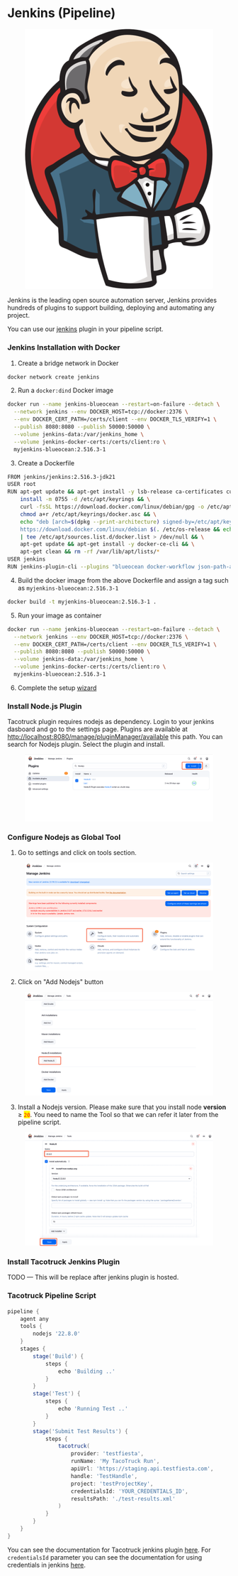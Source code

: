 # Jenkins (Pipeline)

<figure><img src="../../.gitbook/assets/jenkins-svg (1).svg" alt=""><figcaption></figcaption></figure>

Jenkins is the leading open source automation server, Jenkins provides hundreds of plugins to support building, deploying and automating any project.

You can use our [jenkins](https://plugins.jenkins.io/tacotruck-plugin) plugin in your pipeline script.

### &#x20;Jenkins Installation with Docker

1. Create a bridge network in Docker

```sh
docker network create jenkins
```

2. Run a `docker:dind` Docker image

```sh
docker run --name jenkins-blueocean --restart=on-failure --detach \
  --network jenkins --env DOCKER_HOST=tcp://docker:2376 \
  --env DOCKER_CERT_PATH=/certs/client --env DOCKER_TLS_VERIFY=1 \
  --publish 8080:8080 --publish 50000:50000 \
  --volume jenkins-data:/var/jenkins_home \
  --volume jenkins-docker-certs:/certs/client:ro \
  myjenkins-blueocean:2.516.3-1
```

3. Create a Dockerfile

```sh
FROM jenkins/jenkins:2.516.3-jdk21
USER root
RUN apt-get update && apt-get install -y lsb-release ca-certificates curl && \
    install -m 0755 -d /etc/apt/keyrings && \
    curl -fsSL https://download.docker.com/linux/debian/gpg -o /etc/apt/keyrings/docker.asc && \
    chmod a+r /etc/apt/keyrings/docker.asc && \
    echo "deb [arch=$(dpkg --print-architecture) signed-by=/etc/apt/keyrings/docker.asc] \
    https://download.docker.com/linux/debian $(. /etc/os-release && echo \"$VERSION_CODENAME\") stable" \
    | tee /etc/apt/sources.list.d/docker.list > /dev/null && \
    apt-get update && apt-get install -y docker-ce-cli && \
    apt-get clean && rm -rf /var/lib/apt/lists/*
USER jenkins
RUN jenkins-plugin-cli --plugins "blueocean docker-workflow json-path-api"
```

4. Build the docker image from the above Dockerfile and assign a tag such as `myjenkins-blueocean:2.516.3-1`

```sh
docker build -t myjenkins-blueocean:2.516.3-1 .
```

5. Run your image as container

```sh
docker run --name jenkins-blueocean --restart=on-failure --detach \
  --network jenkins --env DOCKER_HOST=tcp://docker:2376 \
  --env DOCKER_CERT_PATH=/certs/client --env DOCKER_TLS_VERIFY=1 \
  --publish 8080:8080 --publish 50000:50000 \
  --volume jenkins-data:/var/jenkins_home \
  --volume jenkins-docker-certs:/certs/client:ro \
  myjenkins-blueocean:2.516.3-1
```

6. Complete the setup [wizard](https://www.jenkins.io/doc/book/installing/docker/#setup-wizard)

### Install Node.js Plugin

Tacotruck plugin requires nodejs as dependency. Login to your jenkins dasboard and go to the settings page. Plugins are available at [http://localhost:8080/manage/pluginManager/available](http://localhost:8080/manage/pluginManager/available) this path. You can search for Nodejs plugin. Select the plugin and install.

<figure><img src="../../.gitbook/assets/jenkins-available-plugin.webp" alt=""><figcaption></figcaption></figure>

### Configure Nodejs as Global Tool

1. Go to settings and click on tools section.

<figure><img src="../../.gitbook/assets/jenkins-settings-page.png" alt=""><figcaption></figcaption></figure>

2. Click on "Add Nodejs" button

<figure><img src="../../.gitbook/assets/configure-nodejs-tool.webp" alt=""><figcaption></figcaption></figure>

3. Install a Nodejs version. Please make sure that you install node **version** ≥ <mark style="color:red;">`20`</mark>. You need to name the Tool so that we can refer it later from the pipeline script.

<figure><img src="../../.gitbook/assets/configure-nodejs-tools-section.webp" alt=""><figcaption></figcaption></figure>

### Install Tacotruck Jenkins Plugin

TODO — This will be replace after jenkins plugin is hosted.

### Tacotruck Pipeline Script

```groovy
pipeline {
    agent any
    tools {
        nodejs '22.8.0'
    }
    stages {
        stage('Build') {
            steps {
                echo 'Building ..'
            }
        }
        stage('Test') {
            steps {
                echo 'Running Test ..'
            }
        }
        stage('Submit Test Results') {
            steps {
                tacotruck(
                    provider: 'testfiesta',
                    runName: 'My TacoTruck Run',
                    apiUrl: 'https://staging.api.testfiesta.com',
                    handle: 'TestHandle',
                    project: 'testProjectKey',
                    credentialsId: 'YOUR_CREDENTIALS_ID',
                    resultsPath: './test-results.xml'
                )
            }
        }
    }
}
```

You can see the documentation for Tacotruck jenkins plugin [here](https://docs.testfiesta.com/). For `credentialsId`  parameter you can see the documentation for using credentials in jenkins [here](https://www.jenkins.io/doc/book/using/using-credentials/).
